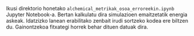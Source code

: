 Ikusi direktorio honetako `alchemical_metrikak_osoa_erroreekin.ipynb` Jupyter Notebook-a. Bertan kalkulatu dira simulazioen emaitzetatik energia askeak. 
Idatzizko lanean erabilitako zenbait irudi sortzeko kodea ere biltzen du. Gainontzekoa fitxategi horrek behar dituen datuak dira.
